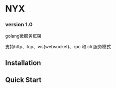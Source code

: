 # NYX 
### version 1.0

golang微服务框架

支持http、tcp、ws(websocket)、rpc 和 cli  服务模式

## Installation

## Quick Start


